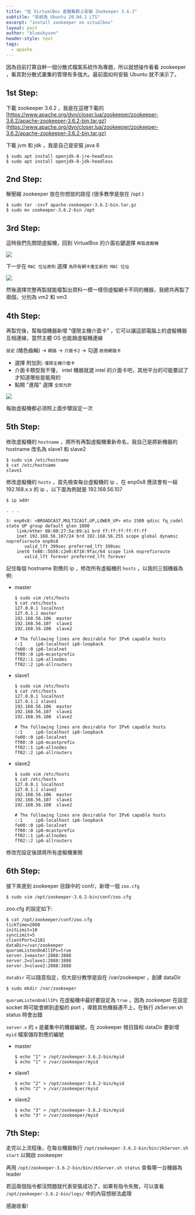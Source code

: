 ```yaml
---
title: "在 VirtualBox 虛擬集群上安裝 Zookeeper 3.6.2"
subtitle: "系統為 Ubuntu 20.04.1 LTS"
excerpt: "install zookeeper on vitualbox"
layout: post
author: "blueskyson"
header-style: text
tags:
  - apache
---
```


因為目前打算自幹一個分散式檔案系統作為專題，所以就想操作看看 zookeeper ，看其對分散式叢集的管理有多強大。最前面如何安裝 Ubuntu 就不演示了。

## 1st Step:

下載 zookeeper 3.6.2 ，我是在這裡下載的 [https://www.apache.org/dyn/closer.lua/zookeeper/zookeeper-3.6.2/apache-zookeeper-3.6.2-bin.tar.gz](https://www.apache.org/dyn/closer.lua/zookeeper/zookeeper-3.6.2/apache-zookeeper-3.6.2-bin.tar.gz)

下載 jvm 和 jdk ，我是自己是安裝 java 8

```non
$ sudo apt install openjdk-8-jre-headless
$ sudo apt install openjdk-8-jdk-headless
```

## 2nd Step:

解壓縮 zookeeper 放在你想放的路徑 (很多教學是放在 /opt )

```non
$ sudo tar -zxvf apache-zookeeper-3.6.2-bin.tar.gz
$ sudo mv zookeeper-3.6.2-bin /opt
```

## 3rd Step:

這時我們先關閉虛擬機，回到 VirtualBox 的介面右鍵選擇 `再製虛擬機`

![](https://raw.githubusercontent.com/blueskyson/image-host/master/zk-install/vm-clone.png)

下一步在 `MAC 位址原則` 選擇 `為所有網卡產生新的 MAC 位址`

![](https://raw.githubusercontent.com/blueskyson/image-host/master/zk-install/vm-clone-2.png)

然後選擇完整再製就能複製出資料一模一樣但虛擬網卡不同的機器，我總共再製了兩個，分別為 vm2 和 vm3

## 4th Step:

再製完後，幫每個機器新增 "僅限主機介面卡" ，它可以讓這部電腦上的虛擬機器互相連線，當然主體 OS 也能跟虛擬機連線

`設定` (橘色齒輪) -> `網路` -> `介面卡2` -> 勾選 `啟用網路卡`

- 選擇 附加到: `僅限主機介面卡`
- 介面卡類型我不懂， intel 機器就選 intel 的介面卡吧，其他平台的可能要試了才知道哪些是能用的
- 點開 "進階" 選擇 `全部允許`

![](https://raw.githubusercontent.com/blueskyson/image-host/master/zk-install/vm-clone-3.png)

每胎虛擬機都必須照上面步驟設定一次

## 5th Step:

修改虛擬機的 `hostname` ，將所有再製虛擬機重新命名，我自己是將新機器的 hostname 改名為 slave1 和 slave2

```non
$ sudo vim /etc/hostname
$ cat /etc/hostname
slave1
```

修改虛擬機的 `hosts` ，首先檢查每台虛擬機的 ip ，在 enp0s8 應該會有一組 192.168.x.x 的 ip ，以下面為例就是 192.168.56.107

```non
$ ip addr

. . .

3: enp0s8: <BROADCAST,MULTICAST,UP,LOWER_UP> mtu 1500 qdisc fq_codel state UP group default qlen 1000
    link/ether 08:00:27:5a:89:a1 brd ff:ff:ff:ff:ff:ff
    inet 192.168.56.107/24 brd 192.168.56.255 scope global dynamic noprefixroute enp0s8
       valid_lft 399sec preferred_lft 399sec
    inet6 fe80::5b56:c2e0:6710:9fac/64 scope link noprefixroute 
       valid_lft forever preferred_lft forever
```

記住每個 hostname 對應的 ip ，修改所有虛擬機的 `hosts` ，以我的三個機器為例:

- master
  ```non
  $ sudo vim /etc/hosts
  $ cat /etc/hosts
  127.0.0.1	localhost
  127.0.1.1	master
  192.168.56.106  master
  192.168.56.107  slave1
  192.168.56.108  slave2

  # The following lines are desirable for IPv6 capable hosts
  ::1     ip6-localhost ip6-loopback
  fe00::0 ip6-localnet
  ff00::0 ip6-mcastprefix
  ff02::1 ip6-allnodes
  ff02::2 ip6-allrouters
  ```
- slave1
  ```non
  $ sudo vim /etc/hosts
  $ cat /etc/hosts
  127.0.0.1	localhost
  127.0.1.1	slave1
  192.168.56.106  master
  192.168.56.107  slave1
  192.168.56.108  slave2

  # The following lines are desirable for IPv6 capable hosts
  ::1     ip6-localhost ip6-loopback
  fe00::0 ip6-localnet
  ff00::0 ip6-mcastprefix
  ff02::1 ip6-allnodes
  ff02::2 ip6-allrouters
  ```
- slave2
  ```non
  $ sudo vim /etc/hosts
  $ cat /etc/hosts
  127.0.0.1	localhost
  127.0.1.1	slave2
  192.168.56.106  master
  192.168.56.107  slave1
  192.168.56.108  slave2

  # The following lines are desirable for IPv6 capable hosts
  ::1     ip6-localhost ip6-loopback
  fe00::0 ip6-localnet
  ff00::0 ip6-mcastprefix
  ff02::1 ip6-allnodes
  ff02::2 ip6-allrouters
  ```

修改完設定後請將所有虛擬機重開

## 6th Step:

接下來進到 zookeeper 目錄中的 conf/，新增一個 `zoo.cfg`

```non
$ sudo vim /opt/zookeeper-3.6.2-bin/conf/zoo.cfg
```

zoo.cfg 的設定如下:

```non
$ cat /opt/zookeeper/conf/zoo.cfg
tickTime=2000
initLimit=10
syncLimit=5
clientPort=2181
dataDir=/var/zookeeper
quorumListenOnAllIPs=true
server.1=master:2888:3888
server.2=slave1:2888:3888
server.3=slave2:2888:3888
```

`dataDir` 可以隨意指定，但大部分教學是設在 /var/zookeeper ，創建 dataDir

```non
$ sudo mkdir /var/zookeeper
```

`quorumListenOnAllIPs` 在虛擬機中最好要設定為 `true` ，因為 zookeeper 在設定 socket 時可能會綁到虛擬的 port ，導致其他機器連不上，在執行 zkServer.sh status 時會出錯

`server.x` 的 `x` 是叢集中的機器編號，在 zookeeper 根目錄和 dataDir 要新增 `myid` 檔案儲存對應的編號

- master
  ```non
  $ echo "1" > /opt/zookeeper-3.6.2-bin/myid
  $ echo "1" > /var/zookeeper/myid
  ```
- slave1
  ```non
  $ echo "2" > /opt/zookeeper-3.6.2-bin/myid
  $ echo "2" > /var/zookeeper/myid
  ```
- slave2
  ```non
  $ echo "3" > /opt/zookeeper-3.6.2-bin/myid
  $ echo "3" > /var/zookeeper/myid
  ```

## 7th Step:

走完以上流程後，在每台機器執行 `/opt/zookeeper-3.6.2-bin/bin/zkServer.sh start` 以開啟 zookeeper

再用 `/opt/zookeeper-3.6.2-bin/bin/zkServer.sh status` 查看哪一台機器為 leader

若這兩個指令都沒問題就代表安裝成功了，如果有指令失敗，可以查看 `/opt/zookeeper-3.6.2-bin/logs/` 中的內容想辦法處理

感謝收看!